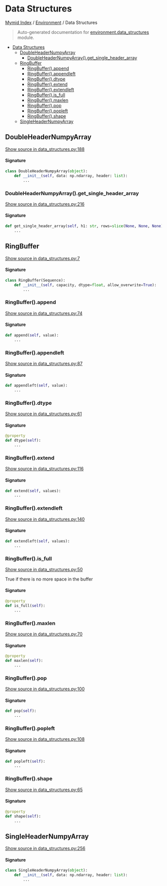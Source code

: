 # Data Structures

[Mymid Index](../README.md#mymid-index) /
[Environment](./index.md#environment) /
Data Structures

> Auto-generated documentation for [environment.data_structures](https://github.com/enricobu96/myMID/blob/main/environment/data_structures.py) module.

- [Data Structures](#data-structures)
  - [DoubleHeaderNumpyArray](#doubleheadernumpyarray)
    - [DoubleHeaderNumpyArray().get_single_header_array](#doubleheadernumpyarray()get_single_header_array)
  - [RingBuffer](#ringbuffer)
    - [RingBuffer().append](#ringbuffer()append)
    - [RingBuffer().appendleft](#ringbuffer()appendleft)
    - [RingBuffer().dtype](#ringbuffer()dtype)
    - [RingBuffer().extend](#ringbuffer()extend)
    - [RingBuffer().extendleft](#ringbuffer()extendleft)
    - [RingBuffer().is_full](#ringbuffer()is_full)
    - [RingBuffer().maxlen](#ringbuffer()maxlen)
    - [RingBuffer().pop](#ringbuffer()pop)
    - [RingBuffer().popleft](#ringbuffer()popleft)
    - [RingBuffer().shape](#ringbuffer()shape)
  - [SingleHeaderNumpyArray](#singleheadernumpyarray)

## DoubleHeaderNumpyArray

[Show source in data_structures.py:188](https://github.com/enricobu96/myMID/blob/main/environment/data_structures.py#L188)

#### Signature

```python
class DoubleHeaderNumpyArray(object):
    def __init__(self, data: np.ndarray, header: list):
        ...
```

### DoubleHeaderNumpyArray().get_single_header_array

[Show source in data_structures.py:216](https://github.com/enricobu96/myMID/blob/main/environment/data_structures.py#L216)

#### Signature

```python
def get_single_header_array(self, h1: str, rows=slice(None, None, None)):
    ...
```



## RingBuffer

[Show source in data_structures.py:7](https://github.com/enricobu96/myMID/blob/main/environment/data_structures.py#L7)

#### Signature

```python
class RingBuffer(Sequence):
    def __init__(self, capacity, dtype=float, allow_overwrite=True):
        ...
```

### RingBuffer().append

[Show source in data_structures.py:74](https://github.com/enricobu96/myMID/blob/main/environment/data_structures.py#L74)

#### Signature

```python
def append(self, value):
    ...
```

### RingBuffer().appendleft

[Show source in data_structures.py:87](https://github.com/enricobu96/myMID/blob/main/environment/data_structures.py#L87)

#### Signature

```python
def appendleft(self, value):
    ...
```

### RingBuffer().dtype

[Show source in data_structures.py:61](https://github.com/enricobu96/myMID/blob/main/environment/data_structures.py#L61)

#### Signature

```python
@property
def dtype(self):
    ...
```

### RingBuffer().extend

[Show source in data_structures.py:116](https://github.com/enricobu96/myMID/blob/main/environment/data_structures.py#L116)

#### Signature

```python
def extend(self, values):
    ...
```

### RingBuffer().extendleft

[Show source in data_structures.py:140](https://github.com/enricobu96/myMID/blob/main/environment/data_structures.py#L140)

#### Signature

```python
def extendleft(self, values):
    ...
```

### RingBuffer().is_full

[Show source in data_structures.py:50](https://github.com/enricobu96/myMID/blob/main/environment/data_structures.py#L50)

True if there is no more space in the buffer

#### Signature

```python
@property
def is_full(self):
    ...
```

### RingBuffer().maxlen

[Show source in data_structures.py:70](https://github.com/enricobu96/myMID/blob/main/environment/data_structures.py#L70)

#### Signature

```python
@property
def maxlen(self):
    ...
```

### RingBuffer().pop

[Show source in data_structures.py:100](https://github.com/enricobu96/myMID/blob/main/environment/data_structures.py#L100)

#### Signature

```python
def pop(self):
    ...
```

### RingBuffer().popleft

[Show source in data_structures.py:108](https://github.com/enricobu96/myMID/blob/main/environment/data_structures.py#L108)

#### Signature

```python
def popleft(self):
    ...
```

### RingBuffer().shape

[Show source in data_structures.py:65](https://github.com/enricobu96/myMID/blob/main/environment/data_structures.py#L65)

#### Signature

```python
@property
def shape(self):
    ...
```



## SingleHeaderNumpyArray

[Show source in data_structures.py:256](https://github.com/enricobu96/myMID/blob/main/environment/data_structures.py#L256)

#### Signature

```python
class SingleHeaderNumpyArray(object):
    def __init__(self, data: np.ndarray, header: list):
        ...
```


